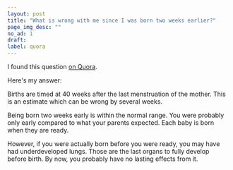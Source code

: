 ```yaml
---
layout: post
title: "What is wrong with me since I was born two weeks earlier?"
page_img_desc: ""
no_ad: 1
draft:
label: quora
---
```


I found this question <a href="https://www.quora.com/What-is-wrong-with-me-since-I-was-born-two-weeks-earlier">on Quora</a>.

Here's my answer:

Births are timed at 40 weeks after the last menstruation of the mother. This is an estimate which can be wrong by several weeks.

Being born two weeks early is within the normal range. You were probably only early compared to what your parents expected. Each baby is born when they are ready.

However, if you were actually born before you were ready, you may have had underdeveloped lungs. Those are the last organs to fully develop before birth. By now, you probably have no lasting effects from it.
